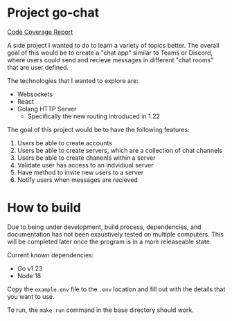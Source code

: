 # Project go-chat

[Code Coverage Report](https://m-stanfield.github.io/go-chat/)

A side project I wanted to do to learn a variety of topics better. The overall goal of this would be to create a "chat app" similar to Teams or Discord, where users could send and recieve messages in different "chat rooms" that are user defined.

The technologies that I wanted to explore are:

- Websockets
- React
- Golang HTTP Server
  - Specifically the new routing introduced in 1.22

The goal of this project would be to have the following features:

1. Users be able to create accounts
2. Users be able to create servers, which are a collection of chat channels
3. Users be able to create chanenls within a server
4. Validate user has access to an indvidiual server
5. Have method to invite new users to a server
6. Notify users when messages are recieved

# How to build

Due to being under development, build process, dependencies, and documentation has not been exaustively tested on multiple computers. This will be completed later once the program is in a more releaseable state.

Current known dependencies:

- Go v1.23
- Node 18

Copy the `example.env` file to the `.env` location and fill out with the details that you want to use.

To run, the `make run` command in the base directory should work.
